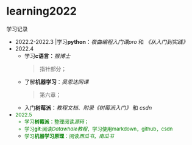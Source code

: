 # learning2022
学习记录<br>
- 2022.2-2022.3 |学习**python**：*夜曲编程入门课pro* 和 *《从入门到实践》*<br>
- 2022.4 
    - 学习**c语言**：*猴博士*
      > 指针部分；<br>
    - 了解**机器学习**：*吴恩达网课*
      > 第六章；<br>
    - 入门**树莓派**：*教程文档、附录《树莓派入门》* 和 *csdn*<br>
- <font size="2" color="green">2022.5 
    - 学习**树莓派**：整理阅读*源码*；<br>
    - 学习**git**:阅读*Datawhale教程*，学习使用markdown，github，csdn<br>
    - 学习**机器学习原理**：阅读*西瓜书*，*南瓜书*<br></font>
